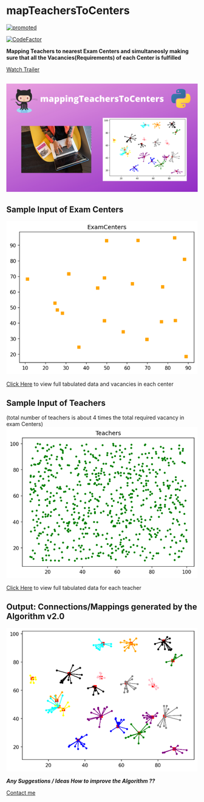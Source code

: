 # mapTeachersToCenters


[![promoted](https://raw.githubusercontent.com/aahnik/aahnik/master/promoted/general.gif)](https://aahnik.github.io/aahnik/promoted/general.html)

[![CodeFactor](https://www.codefactor.io/repository/github/aahnik/mapteacherstocenters/badge)](https://www.codefactor.io/repository/github/aahnik/mapteacherstocenters)

**Mapping Teachers to nearest Exam Centers and simultaneosly making sure that all the Vacancies(Requirements) of each Center is fulfilled**


[Watch Trailer](https://youtu.be/N4-TRZT72bo)

![thumbnail](results/mappingTeachersToCenters.png)
---

## Sample Input of Exam Centers
![Exam Centers](results/ExamCenters.png)

[Click Here](https://github.com/aahnik/mapTeachersToCenters/blob/master/results/ExamCenters.txt) to view full tabulated data and vacancies in each center 


## Sample Input of Teachers 
(total number of teachers is about 4 times the total required vacancy in exam Centers)
![Teachers](results/Teachers.png)

[Click Here](https://github.com/aahnik/mapTeachersToCenters/blob/master/results/Teachers.txt) to view full tabulated data for each teacher


## Output: Connections/Mappings generated by the Algorithm v2.0
![Connections](results/connections.png)


_**Any Suggestions / Ideas How to improve the Algorithm ??**_

[Contact me](https://t.me/AahniKDaw)


